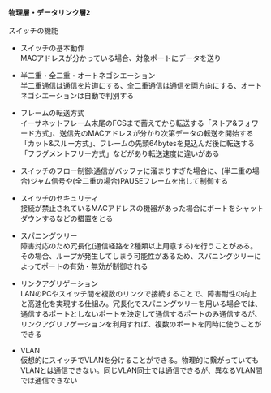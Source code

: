### `物理層・データリンク層2`

スイッチの機能

- スイッチの基本動作  
MACアドレスが分かっている場合、対象ポートにデータを送り

- 半二重・全二重・オートネゴシエーション  
半二重通信は通信を片道にする、全二重通信は通信を両方向にする、オートネゴシエーションは自動で判別する

- フレームの転送方式  
イーサネットフレーム末尾のFCSまで蓄えてから転送する「ストア&フォワード方式」、送信先のMACアドレスが分かり次第データの転送を開始する「カット&スルー方式」、フレームの先頭64bytesを見込んだ後に転送する「フラグメントフリー方式」などがあり転送速度に違いがある

- スイッチのフロー制御:通信がバッファに溜まりすぎた場合に、(半二重の場合)ジャム信号や(全二重の場合)PAUSEフレームを出して制御する

- スイッチのセキュリティ  
接続が禁止されているMACアドレスの機器があった場合にポートをシャットダウンするなどの措置をとる

- スパニングツリー  
障害対応のため冗長化(通信経路を2種類以上用意する)を行うことがある。その場合、ループが発生してしまう可能性があるため、スパニングツリーによってポートの有効・無効が制御される

- リンクアグリゲーション  
LANのPCやスイッチ間を複数のリンクで接続することで、障害耐性の向上と高速化を実現する仕組み。冗長化でスパニングツリーを用いる場合では、通信するポートとしないポートを決定して通信するポートのみ通信するが、リンクアグリフゲーションを利用すれば、複数のポートを同時に使うことができる

- VLAN  
仮想的にスイッチでVLANを分けることができる。物理的に繋がっていてもVLANとは通信できない。同じVLAN同士では通信できるが、異なるVLAN間では通信できない
